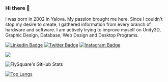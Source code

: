 <!--
**FlySquare/FlySquare** is a ✨ _special_ ✨ repository because its `README.md` (this file) appears on your GitHub profile. -->
### Hi there 👋


I was born in 2002 in Yalova. My passion brought me here. Since I couldn't stop my desire to create, I gathered information from every branch of hardware and software. I am actively trying to improve myself on Unity3D, Graphic Design, Database, Web Design and Desktop Programs. 

[![Linkedin Badge](https://img.shields.io/badge/flysquare-gray?style=for-the-badge&logo=linkedin)](https://www.linkedin.com/in/flysquare/)
[![Twitter Badge](https://img.shields.io/badge/flysquare0-gray?style=for-the-badge&logo=twitter)](https://twitter.com/flysquare0/)
[![Instagram Badge](https://img.shields.io/badge/fly.square-gray?style=for-the-badge&logo=instagram)](https://instagram.com/fly.square)

![](https://komarev.com/ghpvc/?username=flysquare&color=green)


![FlySquare's GitHub Stats](https://github-readme-stats.vercel.app/api?username=flysquare&show_icons=true)

[![Top Langs](https://github-readme-stats.vercel.app/api/top-langs/?username=FlySquare&layout=compact)](https://github.com/flysquare)
